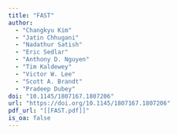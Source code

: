 ```yaml
---
title: "FAST"
author:
  - "Changkyu Kim"
  - "Jatin Chhugani"
  - "Nadathur Satish"
  - "Eric Sedlar"
  - "Anthony D. Nguyen"
  - "Tim Kaldewey"
  - "Victor W. Lee"
  - "Scott A. Brandt"
  - "Pradeep Dubey"
doi: "10.1145/1807167.1807206"
url: "https://doi.org/10.1145/1807167.1807206"
pdf_url: "[[FAST.pdf]]"
is_oa: false
---
```

